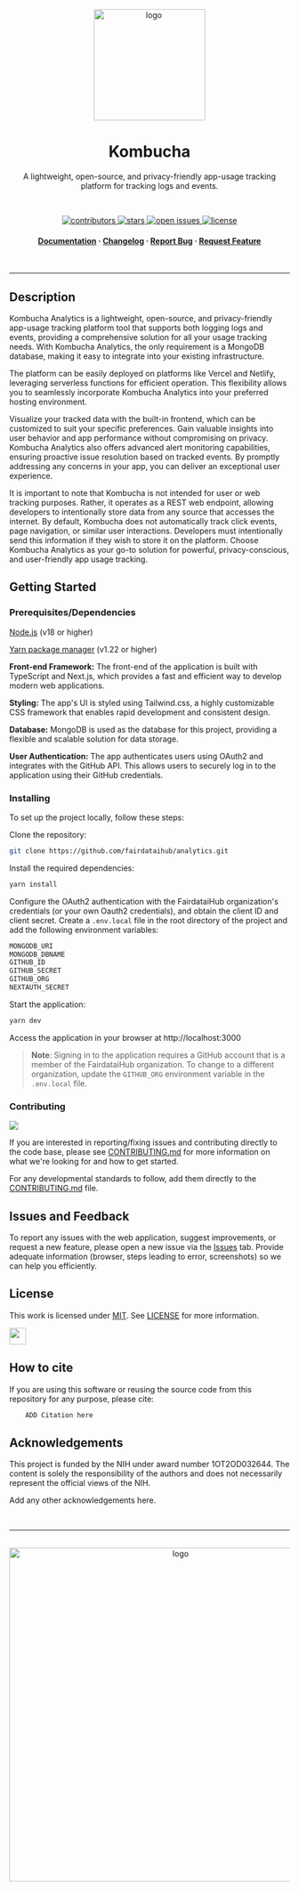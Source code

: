 <div align="center">

<img src="https://freesvg.org/img/1653682897science-svgrepo-com.png" alt="logo" width="200" height="auto" />

<br />

<h1>Kombucha</h1>

<p>
A lightweight, open-source, and privacy-friendly app-usage tracking platform for tracking logs and events.
</p>

<br />

<p>
  <a href="https://github.com/fairdataihub/analytic/graphs/contributors">
    <img src="https://img.shields.io/github/contributors/fairdataihub/analytics.svg?style=flat-square" alt="contributors" />
  </a>
  <a href="https://github.com/fairdataihub/analytics/stargazers">
    <img src="https://img.shields.io/github/stars/fairdataihub/analytics.svg?style=flat-square" alt="stars" />
  </a>
  <a href="https://github.com/fairdataihub/analytics/issues/">
    <img src="https://img.shields.io/github/issues/fairdataihub/analytics.svg?style=flat-square" alt="open issues" />
  </a>
  <a href="https://github.com/fairdataihub/analytics/blob/main/LICENSE">
    <img src="https://img.shields.io/github/license/fairdataihub/analytics.svg?style=flat-square" alt="license" />
  </a>
</p>
   
<h4>
    <a href="#">Documentation</a>
  <span> · </span>
    <a href="#">Changelog</a>
  <span> · </span>
    <a href="https://github.com/fairdataihub/analytics/issues/">Report Bug</a>
  <span> · </span>
    <a href="#">Request Feature</a>
  </h4>
</div>

<br />

---

## Description

Kombucha Analytics is a lightweight, open-source, and privacy-friendly app-usage tracking platform tool that supports both logging logs and events, providing a comprehensive solution for all your usage tracking needs. With Kombucha Analytics, the only requirement is a MongoDB database, making it easy to integrate into your existing infrastructure.

The platform can be easily deployed on platforms like Vercel and Netlify, leveraging serverless functions for efficient operation. This flexibility allows you to seamlessly incorporate Kombucha Analytics into your preferred hosting environment.

Visualize your tracked data with the built-in frontend, which can be customized to suit your specific preferences. Gain valuable insights into user behavior and app performance without compromising on privacy.
Kombucha Analytics also offers advanced alert monitoring capabilities, ensuring proactive issue resolution based on tracked events. By promptly addressing any concerns in your app, you can deliver an exceptional user experience.

It is important to note that Kombucha is not intended for user or web tracking purposes. Rather, it operates as a REST web endpoint, allowing developers to intentionally store data from any source that accesses the internet. By default, Kombucha does not automatically track click events, page navigation, or similar user interactions. Developers must intentionally send this information if they wish to store it on the platform.
Choose Kombucha Analytics as your go-to solution for powerful, privacy-conscious, and user-friendly app usage tracking.


## Getting Started

### Prerequisites/Dependencies

[Node.js](https://nodejs.org/en/) (v18 or higher)

[Yarn package manager](https://yarnpkg.com/getting-started/install) (v1.22 or higher)

**Front-end Framework:** The front-end of the application is built with TypeScript and Next.js, which provides a fast and efficient way to develop modern web applications.

**Styling:** The app's UI is styled using Tailwind.css, a highly customizable CSS framework that enables rapid development and consistent design.

**Database:** MongoDB is used as the database for this project, providing a flexible and scalable solution for data storage.

**User Authentication:** The app authenticates users using OAuth2 and integrates with the GitHub API. This allows users to securely log in to the application using their GitHub credentials.


### Installing

To set up the project locally, follow these steps:

Clone the repository:
```bash
git clone https://github.com/fairdataihub/analytics.git
```

Install the required dependencies:
```bash
yarn install
```

Configure the OAuth2 authentication with the FairdataiHub organization's credentials (or your own Oauth2 credentials), and obtain the client ID and client secret.
Create a `.env.local` file in the root directory of the project and add the following environment variables:
```bash
MONGODB_URI
MONGODB_DBNAME
GITHUB_ID
GITHUB_SECRET
GITHUB_ORG
NEXTAUTH_SECRET
```

Start the application:
```bash
yarn dev
```

Access the application in your browser at http://localhost:3000

>**Note**:
>Signing in to the application requires a GitHub account that is a member of the FairdataiHub organization. To change to a different organization, update the `GITHUB_ORG` environment variable in the `.env.local` file.

### Contributing

<a href="https://github.com/fairdataihub/analytics/graphs/contributors">
  <img src="https://contrib.rocks/image?repo=fairdataihub/analytics" />
</a>

If you are interested in reporting/fixing issues and contributing directly to the code base, please see [CONTRIBUTING.md](CONTRIBUTING.md) for more information on what we're looking for and how to get started.

For any developmental standards to follow, add them directly to the [CONTRIBUTING.md](CONTRIBUTING.md) file.

## Issues and Feedback

To report any issues with the web application, suggest improvements, or request a new feature, please open a new issue via the [Issues](https://github.com/fairdataihub/analytics/issues) tab. Provide adequate information (browser, steps leading to error, screenshots) so we can help you efficiently.

## License

This work is licensed under
[MIT](https://opensource.org/licenses/mit). See [LICENSE](https://github.com/fairdataihub/analytics/blob/main/LICENSE) for more information.

<a href="https://fairdataihub.org/" >
  <img src="https://www.channelfutures.com/files/2017/04/3_0.png" height="30" />
</a>

## How to cite

If you are using this software or reusing the source code from this repository for any purpose, please cite:

```bash
    ADD Citation here
```

## Acknowledgements

This project is funded by the NIH under award number 1OT2OD032644. The content is solely the responsibility of the authors and does not necessarily represent the official views of the NIH.

Add any other acknowledgements here.

<br />

---

<br />

<div align="center">

<a href="https://fairdataihub.org/">
  <img src="https://fairdataihub.org/logo.svg" alt="logo" width="600" height="auto" />
</a>

</div>
